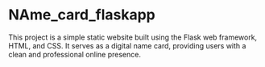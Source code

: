 # NAme_card_flaskapp
This project is a simple static website built using the Flask web framework, HTML, and CSS. It serves as a digital name card, providing users with a clean and professional online presence.
